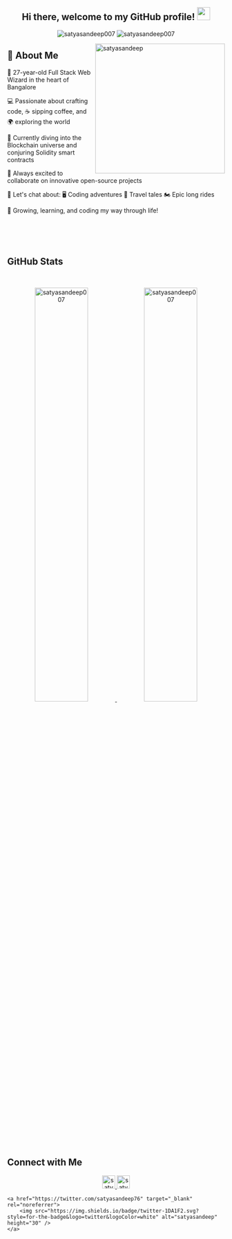<h2 align="center">  Hi there, welcome to my GitHub profile! <img src="https://github.com/abdoachhoubi/abdoachhoubi/blob/main/gifs/Hi.gif" width="30">
</h2>

<p align="center">
    <img src="https://img.shields.io/github/followers/satyasandeep007?label=Followers&color=brightgreen&style=flat-square" alt="satyasandeep007" />
    <img src="https://komarev.com/ghpvc/?username=satyasandeep007&label=Profile%20Views&color=brightgreen&style=flat-square" alt="satyasandeep007" />
</p>

<img align="right" height="300" width="300" src="https://avatars.githubusercontent.com/u/52450973?v=4" alt="satyasandeep" />

## 🌟 About Me

🚀 27-year-old Full Stack Web Wizard in the heart of Bangalore

💻 Passionate about crafting code, ☕ sipping coffee, and 🌍 exploring the world

🔗 Currently diving into the Blockchain universe and conjuring Solidity smart contracts

🤝 Always excited to collaborate on innovative open-source projects

💬 Let's chat about:
   🖥️ Coding adventures
   🧳 Travel tales
   🏍️ Epic long rides

🌱 Growing, learning, and coding my way through life!
<br>
<br>
<br>
<br>
<br>

## GitHub Stats
<br />
<div>
    <p align="center">
        <a href="https://github-readme-stats.vercel.app/api?username=satyasandeep007&show_icons=true&hide_border=true&theme=react"
            target="_blank" rel="noreferrer">
            <img width="49.5%"
                src="https://github-readme-stats.vercel.app/api?username=satyasandeep007&show_icons=true&hide_border=true&theme=react"
                alt="satyasandeep007"  />
        </a>
        <a href="https://github-readme-streak-stats.herokuapp.com/?user=satyasandeep007&theme=react" target="_blank"
            rel="noreferrer">
            <img width="49.5%" src="https://github-readme-streak-stats.herokuapp.com/?user=satyasandeep007&theme=react"
                alt="satyasandeep007" />
        </a>
    </p>


<!-- <p align="center">
    <a href="https://github-profile-trophy.vercel.app/?username=satyasandeep007" target="_blank" rel="noreferrer">
        <img width="90%" src="https://github-profile-trophy.vercel.app/?username=satyasandeep007" />
    </a>
</p> -->
</div>

<br />
<br />

## Connect with Me

<p align="center">
    <a href="https://www.linkedin.com/in/satyasandeep/" target="_blank" rel="noreferrer">
        <img src="https://img.shields.io/badge/linkedin-%231DA1F2.svg?style=for-the-badge&logo=linkedin&logoColor=white" alt="satyasandeep" height="30" />
    </a>
    <a href="https://instagram.com/satyasandeep007" target="_blank" rel="noreferrer">
        <img src="https://img.shields.io/badge/instagram-%23E4405F.svg?style=for-the-badge&logo=Instagram&logoColor=white" alt="satyasandeep" height="30" />
    </a>
    
    <a href="https://twitter.com/satyasandeep76" target="_blank" rel="noreferrer">
        <img src="https://img.shields.io/badge/twitter-1DA1F2.svg?style=for-the-badge&logo=twitter&logoColor=white" alt="satyasandeep" height="30" />
    </a>
</p>
